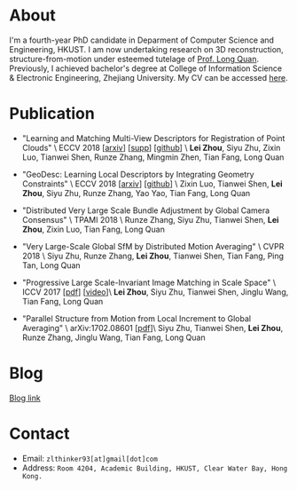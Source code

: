 # About
I'm a fourth-year PhD candidate in Deparment of Computer Science and Engineering, HKUST. I am now undertaking research on 3D reconstruction, structure-from-motion under esteemed tutelage of [Prof. Long Quan](https://www.cse.ust.hk/~quan/). Previously, I achieved bachelor's degree at College of Information Science & Electronic Engineering, Zhejiang University. My CV can be accessed [here](./files/cv.pdf).

# Publication

* "Learning and Matching Multi-View Descriptors for Registration of Point Clouds" \\
ECCV 2018 [[arxiv](https://arxiv.org/abs/1807.05653)]
[[supp](./files/eccv2018_supp.pdf)] [[github](https://github.com/zlthinker/RMBP)] \\
**Lei Zhou**, Siyu Zhu, Zixin Luo, Tianwei Shen, Runze Zhang, Mingmin Zhen, Tian Fang, Long Quan

* "GeoDesc: Learning Local Descriptors by Integrating Geometry Constraints" \\
ECCV 2018 [[arxiv](https://arxiv.org/abs/1807.06294)] [[github](https://github.com/lzx551402/geodesc)] \\
Zixin Luo, Tianwei Shen, **Lei Zhou**, Siyu Zhu, Runze Zhang, Yao Yao, Tian Fang, Long Quan

* "Distributed Very Large Scale Bundle Adjustment by Global Camera Consensus" \\
TPAMI 2018 \\
Runze Zhang, Siyu Zhu, Tianwei Shen, **Lei Zhou**, Zixin Luo, Tian Fang, Long Quan

* "Very Large-Scale Global SfM by Distributed Motion Averaging" \\
CVPR 2018 \\
Siyu Zhu, Runze Zhang, **Lei Zhou**, Tianwei Shen, Tian Fang, Ping Tan, Long Quan

* "Progressive Large Scale-Invariant Image Matching in Scale Space" \\
ICCV 2017 [[pdf](./files/iccv2017.pdf)] [[video](https://youtu.be/GXFufpVK-gI)]\\
**Lei Zhou**, Siyu Zhu, Tianwei Shen, Jinglu Wang, Tian Fang, Long Quan

* "Parallel Structure from Motion from Local Increment to Global Averaging" \\
arXiv:1702.08601 [[pdf](./files/parallel_sfm.pdf)]\\
Siyu Zhu, Tianwei Shen, **Lei Zhou**, Runze Zhang, Jinglu Wang, Tian Fang, Long Quan

# Blog
[Blog link](blog)


# Contact
* Email: `zlthinker93[at]gmail[dot]com`
* Address: `Room 4204, Academic Building, HKUST, Clear Water Bay, Hong Kong.`
